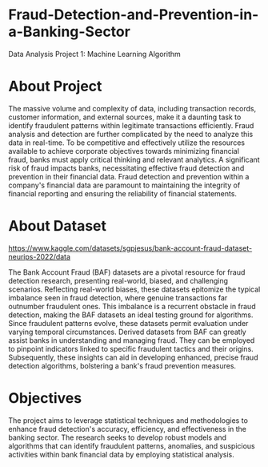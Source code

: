 # Fraud-Detection-and-Prevention-in-a-Banking-Sector
Data Analysis Project 1: Machine Learning Algorithm

# About Project
The massive volume and complexity of data, including transaction records, customer information, and external sources, make it a daunting task to identify fraudulent patterns within legitimate transactions efficiently. Fraud analysis and detection are further complicated by the need to analyze this data in real-time. To be competitive and effectively utilize the resources available to achieve corporate objectives towards minimizing financial fraud, banks must apply critical thinking and relevant analytics. A significant risk of fraud impacts banks, necessitating effective fraud detection and prevention in their financial data. Fraud detection and prevention within a company's financial data are paramount to maintaining the integrity of financial reporting and ensuring the reliability of financial statements.

# About Dataset
https://www.kaggle.com/datasets/sgpjesus/bank-account-fraud-dataset-neurips-2022/data

The Bank Account Fraud (BAF) datasets are a pivotal resource for fraud detection research, presenting real-world, biased, and challenging scenarios. Reflecting real-world biases, these datasets epitomize the typical imbalance seen in fraud detection, where genuine transactions far outnumber fraudulent ones. This imbalance is a recurrent obstacle in fraud detection, making the BAF datasets an ideal testing ground for algorithms. Since fraudulent patterns evolve, these datasets permit evaluation under varying temporal circumstances. Derived datasets from BAF can greatly assist banks in understanding and managing fraud. They can be employed to pinpoint indicators linked to specific fraudulent tactics and their origins. Subsequently, these insights can aid in developing enhanced, precise fraud detection algorithms, bolstering a bank's fraud prevention measures.

# Objectives
The project aims to leverage statistical techniques and methodologies to enhance fraud detection's accuracy, efficiency, and effectiveness in the banking sector. The research seeks to develop robust models and algorithms that can identify fraudulent patterns, anomalies, and suspicious activities within bank financial data by employing statistical analysis.
